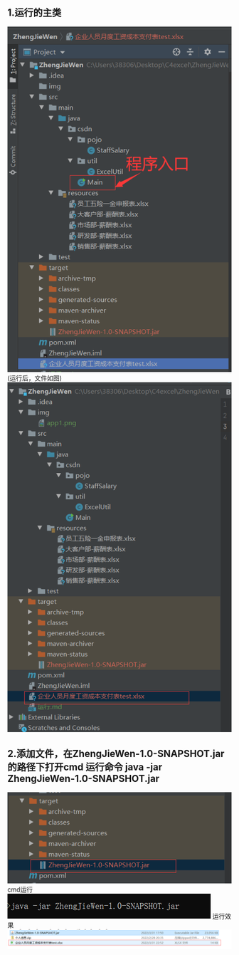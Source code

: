 ## 1.运行的主类
![avatar](img/app1.png)
(运行后，文件如图)
![avatar](img/app2.png)

## 2.添加文件，在ZhengJieWen-1.0-SNAPSHOT.jar的路径下打开cmd 运行命令 java -jar ZhengJieWen-1.0-SNAPSHOT.jar
![avatar](img/app3.png)
cmd运行
![avatar](img/app4.png)
运行效果
![avatar](img/app5.png)